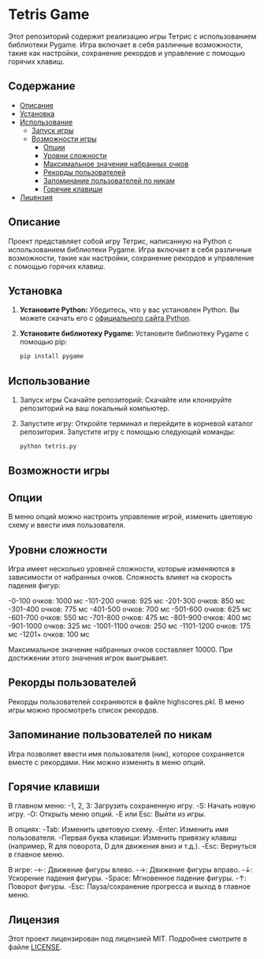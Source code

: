 # Tetris Game

Этот репозиторий содержит реализацию игры Тетрис с использованием библиотеки Pygame. Игра включает в себя различные возможности, такие как настройки, сохранение рекордов и управление с помощью горячих клавиш.

## Содержание

- [Описание](#описание)
- [Установка](#установка)
- [Использование](#использование)
  - [Запуск игры](#запуск-игры)
  - [Возможности игры](#возможности-игры)
    - [Опции](#опции)
    - [Уровни сложности](#уровни-сложности)
    - [Максимальное значение набранных очков](#максимальное-значение-набранных-очков)
    - [Рекорды пользователей](#рекорды-пользователей)
    - [Запоминание пользователей по никам](#запоминание-пользователей-по-никам)
    - [Горячие клавиши](#горячие-клавиши)
- [Лицензия](#лицензия)

## Описание

Проект представляет собой игру Тетрис, написанную на Python с использованием библиотеки Pygame. Игра включает в себя различные возможности, такие как настройки, сохранение рекордов и управление с помощью горячих клавиш.

## Установка

1. **Установите Python:**
   Убедитесь, что у вас установлен Python. Вы можете скачать его с [официального сайта Python](https://www.python.org/downloads/).

2. **Установите библиотеку Pygame:**
   Установите библиотеку Pygame с помощью pip:
   ```sh
   pip install pygame

## Использование

1. Запуск игры
   Скачайте репозиторий:
   Скачайте или клонируйте репозиторий на ваш локальный компьютер.

2. Запустите игру:
   Откройте терминал и перейдите в корневой каталог репозитория. Запустите игру с помощью следующей команды:
   ```sh
   python tetris.py

## Возможности игры
## Опции
   В меню опций можно настроить управление игрой, изменить цветовую схему и ввести имя пользователя.

## Уровни сложности
   Игра имеет несколько уровней сложности, которые изменяются в зависимости от набранных очков. Сложность влияет на скорость падения фигур:
   
  -0-100 очков: 1000 мс
  -101-200 очков: 925 мс
  -201-300 очков: 850 мс
  -301-400 очков: 775 мс
  -401-500 очков: 700 мс
  -501-600 очков: 625 мс
  -601-700 очков: 550 мс
  -701-800 очков: 475 мс
  -801-900 очков: 400 мс
  -901-1000 очков: 325 мс
  -1001-1100 очков: 250 мс
  -1101-1200 очков: 175 мс
  -1201+ очков: 100 мс
   
   Максимальное значение набранных очков составляет 10000. При достижении этого значения игрок выигрывает.

## Рекорды пользователей
   Рекорды пользователей сохраняются в файле highscores.pkl. В меню игры можно просмотреть список рекордов.

## Запоминание пользователей по никам
   Игра позволяет ввести имя пользователя (ник), которое сохраняется вместе с рекордами. Ник можно изменить в меню опций.

## Горячие клавиши
   
   В главном меню:
  -1, 2, 3: Загрузить сохраненную игру.
  -S: Начать новую игру.
  -O: Открыть меню опций.
  -E или Esc: Выйти из игры.

   В опциях:
  -Tab: Изменить цветовую схему.
  -Enter: Изменить имя пользователя.
  -Первая буква клавиши: Изменить привязку клавиш (например, R для поворота, D для движения вниз и т.д.).
  -Esc: Вернуться в главное меню.
  
   В игре:
  -←: Движение фигуры влево.
  -→: Движение фигуры вправо.
  -↓: Ускорение падения фигуры.
  -Space: Мгновенное падение фигуры.
  -↑: Поворот фигуры.
  -Esc: Пауза/сохранение прогресса и выход в главное меню.
  
## Лицензия
   Этот проект лицензирован под лицензией MIT. Подробнее смотрите в файле [LICENSE](https://opensource.org/license/MIT).

